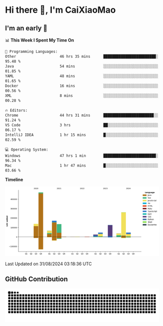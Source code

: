 # Hi there 👋, I'm CaiXiaoMao

## I'm an early 🐤
<!--START_SECTION:waka-->
📊 **This Week I Spent My Time On** 

```text
💬 Programming Languages: 
Other                    46 hrs 35 mins      ████████████████████████░   95.48 % 
Java                     54 mins             ░░░░░░░░░░░░░░░░░░░░░░░░░   01.85 % 
YAML                     48 mins             ░░░░░░░░░░░░░░░░░░░░░░░░░   01.65 % 
Docker                   16 mins             ░░░░░░░░░░░░░░░░░░░░░░░░░   00.56 % 
XML                      8 mins              ░░░░░░░░░░░░░░░░░░░░░░░░░   00.28 % 

🔥 Editors: 
Chrome                   44 hrs 31 mins      ███████████████████████░░   91.24 % 
VS Code                  3 hrs               ██░░░░░░░░░░░░░░░░░░░░░░░   06.17 % 
IntelliJ IDEA            1 hr 15 mins        █░░░░░░░░░░░░░░░░░░░░░░░░   02.59 % 

💻 Operating System: 
Windows                  47 hrs 1 min        ████████████████████████░   96.34 % 
Mac                      1 hr 47 mins        █░░░░░░░░░░░░░░░░░░░░░░░░   03.66 % 
```

**Timeline**

![Lines of Code chart](https://raw.githubusercontent.com/caixiaomao/caixiaomao/main/assets/bar_graph.png)


 Last Updated on 31/08/2024 03:18:36 UTC
<!--END_SECTION:waka-->

## GitHub Contribution
<picture>
  <source media="(prefers-color-scheme: dark)" srcset="/dist/snake/github-contribution-grid-snake-dark.svg" />
  <source media="(prefers-color-scheme: light)" srcset="/dist/snake/github-contribution-grid-snake.svg" />
  <img alt="github contribution grid snake animation" src="/dist/snake/github-contribution-grid-snake.svg" />
</picture>
